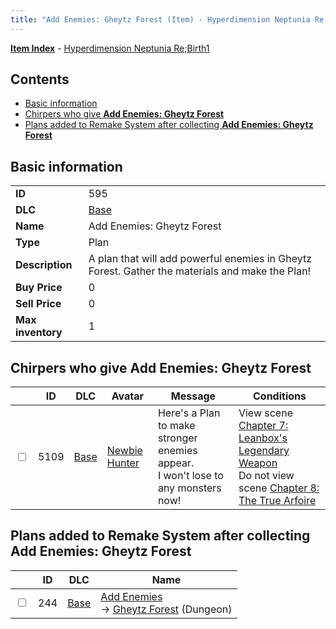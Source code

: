 ```yaml
---
title: "Add Enemies: Gheytz Forest (Item) - Hyperdimension Neptunia Re;Birth1"
---
```


[**Item Index**](/neptunia/rb1/item/index.html) - [Hyperdimension Neptunia Re;Birth1](/neptunia/rb1)

## Contents

- [Basic information](#basic-information)
- [Chirpers who give **Add Enemies: Gheytz Forest**](#chirpers-who-give-add-enemies-gheytz-forest)
- [Plans added to Remake System after collecting **Add Enemies: Gheytz Forest**](#plans-added-to-remake-system-after-collecting-add-enemies-gheytz-forest)

## Basic information

|   |   |
| -- | -- |
| **ID** | 595 |
| **DLC** | [Base](/neptunia/rb1/dlc/1-base.html) |
| **Name** | Add Enemies: Gheytz Forest |
| **Type** | Plan |
| **Description** | A plan that will add powerful enemies in Gheytz Forest. Gather the materials and make the Plan! |
| **Buy Price** | 0 |
| **Sell Price** | 0 |
| **Max inventory** | 1 |

## Chirpers who give **Add Enemies: Gheytz Forest**

|    | ID | DLC | Avatar | Message | Conditions |
| -- | -- | --- | ------ | ------- | ---------- |
| <input type="checkbox" id="rb1-chirper-event-1-5109" class="trackbox" /> | 5109 | [Base](/neptunia/rb1/dlc/1-base.html) | [Newbie Hunter](/neptunia/rb1/avatar/1-228-newbie-hunter.html) | Here's a Plan to make stronger enemies appear.<br />I won't lose to any monsters now! | View scene [Chapter 7: Leanbox's Legendary Weapon](/neptunia/rb1/scene/1-721-chapter-7-leanboxs-legendary-weapon.html)<br />Do not view scene [Chapter 8: The True Arfoire](/neptunia/rb1/scene/1-807-chapter-8-the-true-arfoire.html) |

## Plans added to Remake System after collecting **Add Enemies: Gheytz Forest**

|    | ID | DLC | Name |
| -- | -- | --- | ---- |
| <input type="checkbox" id="rb1-remake-1-244" class="trackbox" /> | 244 | [Base](/neptunia/rb1/dlc/1-base.html) | [Add Enemies](/neptunia/rb1/remake/1-244-add-enemies.html)<br />→ [Gheytz Forest](/neptunia/rb1/dungeon/1-23-gheytz-forest.html) (Dungeon) |